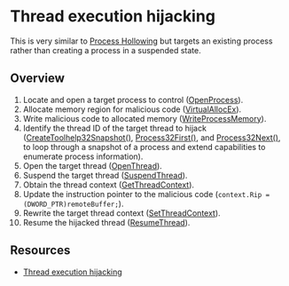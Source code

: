 # Thread execution hijacking

This is very similar to [Process Hollowing](hollowing.md) but targets an existing process rather than creating a process in a 
suspended state.

## Overview

1. Locate and open a target process to control ([OpenProcess](https://learn.microsoft.com/en-us/windows/win32/api/processthreadsapi/nf-processthreadsapi-openprocess)).
2. Allocate memory region for malicious code ([VirtualAllocEx](https://learn.microsoft.com/en-us/windows/win32/api/memoryapi/nf-memoryapi-virtualallocex)).
3. Write malicious code to allocated memory ([WriteProcessMemory](https://learn.microsoft.com/en-us/windows/win32/api/memoryapi/nf-memoryapi-writeprocessmemory)).
4. Identify the thread ID of the target thread to hijack ([CreateToolhelp32Snapshot()](https://learn.microsoft.com/en-us/windows/win32/api/tlhelp32/nf-tlhelp32-createtoolhelp32snapshot), [Process32First()](https://learn.microsoft.com/en-us/windows/win32/api/tlhelp32/nf-tlhelp32-process32first), and [Process32Next()](https://learn.microsoft.com/en-us/windows/win32/api/tlhelp32/nf-tlhelp32-process32next), to loop through a snapshot of a process and extend capabilities to enumerate process information).
5. Open the target thread ([OpenThread](https://learn.microsoft.com/en-us/windows/win32/api/processthreadsapi/nf-processthreadsapi-openthread)).
6. Suspend the target thread ([SuspendThread](https://learn.microsoft.com/en-us/windows/win32/api/processthreadsapi/nf-processthreadsapi-suspendthread)).
7. Obtain the thread context ([GetThreadContext](https://learn.microsoft.com/en-us/windows/win32/api/processthreadsapi/nf-processthreadsapi-getthreadcontext)).
8. Update the instruction pointer to the malicious code (`context.Rip = (DWORD_PTR)remoteBuffer;`).
9. Rewrite the target thread context ([SetThreadContext](https://learn.microsoft.com/en-us/windows/win32/api/processthreadsapi/nf-processthreadsapi-setthreadcontext)).
10. Resume the hijacked thread ([ResumeThread](https://learn.microsoft.com/en-us/windows/win32/api/processthreadsapi/nf-processthreadsapi-resumethread)).

## Resources

* [Thread execution hijacking](https://attack.mitre.org/techniques/T1055/003/)
